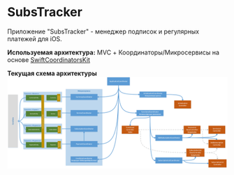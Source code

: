 # SubsTracker


Приложение "SubsTracker" - менеджер подписок и регулярных платежей для iOS.

**Используемая архитектура:** MVC + Координаторы/Микросервисы на основе [SwiftCoordinatorsKit](https://github.com/DobbyWanKenoby/SubsTracker/tree/main/SwiftCoordinatorsKit)

**Текущая схема архитектуры**
![alt text](https://github.com/DobbyWanKenoby/SubsTracker/blob/main/_tmp/AppScheme.png?raw=true)


